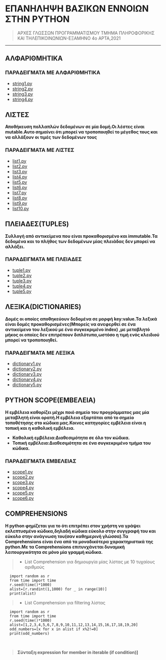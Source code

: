 # ΕΠΑΝΗΛΗΨΗ ΒΑΣΙΚΩΝ ΕΝΝΟΙΩΝ ΣΤΗΝ PYTHON

> ΑΡΧΕΣ ΓΛΩΣΣΩΝ ΠΡΟΓΡΑΜΜΑΤΙΣΜΟΥ
> ΤΜΗΜΑ ΠΛΗΡΟΦΟΡΙΚΗΣ ΚΑΙ ΤΗΛΕΠΙΚΟΙΝΩΝΙΩΝ-ΕΞΑΜΗΝΟ 4ο
> ΑΡΤΑ,2021

---

## ΑΛΦΑΡΙΘΜΗΤΙΚΑ

### ΠΑΡΑΔΕΙΓΜΑΤΑ ΜΕ ΑΛΦΑΡΙΘΜΗΤΙΚΑ
  
  * [string1.py](STRINGS/string1.py)
  * [string2.py](STRINGS/string2.py)
  * [string3.py](STRINGS/string3.py)
  * [string4.py](STRINGS/string4.py)

## ΛΙΣΤΕΣ

**Αποθήκευση πολλαπλών δεδομένων σε μία δομή.Οι λέστες είναι mutable.Αυτο σημαίνει ότι μπορεί να τροποποιηθεί το μέγεθος τους και να αλλάξουν οι τιμές των δεδομένων τους**

### ΠΑΡΑΔΕΙΓΜΑΤΑ ΜΕ ΛΙΣΤΕΣ

* [list1.py](LISTS/list1.py)
* [list2.py](LISTS/list2.py)
* [list3.py](LISTS/list3.py)
* [list4.py](LISTS/list4.py)
* [list5.py](LISTS/list5.py)
* [list6.py](LISTS/list6.py)
* [list7.py](LISTS/list7.py)
* [list8.py](LISTS/list8.py)
* [list9.py](LISTS/list9.py)
* [list10.py](LISTS/list10.py)

## ΠΛΕΙΑΔΕΣ(TUPLES)

**Συλλογή από αντικείμενα που είναι προκαθορισμένο και immutable.Τα δεδομένα και το πλήθος των δεδομένων μίας πλειάδας δεν μπορεί να αλλάξει.**

### ΠΑΡΑΔΕΙΓΜΑΤΑ ΜΕ ΠΛΕΙΑΔΕΣ
* [tuple1.py](TUPLES/tuple1.py)
* [tuple2.py](TUPLES/tuple2.py)
* [tuple3.py](TUPLES/tuple3.py)
* [tuple4.py](TUPLES/tuple4.py)
* [tuple5.py](TUPLES/tuple5.py)

## ΛΕΞΙΚΑ(DICTIONARIES)

**Δομές οι οποίες αποθηκεύουν δεδομένα σε μορφή key:value.Τα λεξικά είναι δομές προκαθορισμένες(Μπορείς να ανεφερθεί σε ένα αντικείμενο του λεξικού με ένα συγκεκριμένο index) ,με μεταβλητό μήκος οι οποίες δεν επιτρέπουν διπλότυπα,ωστόσο η τιμή ενός κλειδιού μπορεί να τροποποιηθεί.**

### ΠΑΡΑΔΕΙΓΜΑΤΑ ΜΕ ΛΕΞΙΚΑ

* [dictionary1.py](DICTIONARIES/dictionary1.py)
* [dictionary2.py](DICTIONARIES/dictionary2.py)
* [dictionary3.py](DICTIONARIES/dictionary3.py)
* [dictionary4.py](DICTIONARIES/dictionary4.py)
* [dictionary5.py](DICTIONARIES/dictionary5.py)

## PYTHON SCOPE(ΕΜΒΕΛΕΙΑ)

**Η εμβέλεια καθορίζει μέχρι ποιό σημείο του προγράμματος μας μία μεταβλητή είναι ορατή.Η εμβέλεια εξαρτάται από το σημείο τοποθέτησης στο κώδικα μας.Κοινες κατηγορίες εμβέλεια είναι η τοπική και η καθολική εμβέλεια.**
 
* **Καθολική εμβέλεια:Διαθεσιμότητα σε όλο τον κώδικα.**
* **Τοπική εμβέλεια:Διαθεσιμότητα σε ένα συγκεκριμένο τμήμα του κώδικα.**

### ΠΑΡΑΔΕΙΓΜΑΤΑ ΕΜΒΕΛΕΙΑΣ

* [scope1.py](SCOPE/scope1.py)
* [scope2.py](SCOPE/scope2.py)
* [scope3.py](SCOPE/scope3.py)
* [scope4.py](SCOPE/scope4.py)
* [scope5.py](SCOPE/scope5.py)
* [scope6.py](SCOPE/scope6.py)

## COMPREHENSIONS

**Η python φημίζεται για το ότι επιτρέπει στον χρήστη να γράψει εκλεπτυσμένο κώδικα,δηλαδή κώδικα εύκολο στην συγγραφή του και εύκολο στην ανάγνωση του(σαν καθημερινή γλώσσα).Τα Comprehensions είναι ένα  από τα μοναδικότερα χαρακτηριστικά της python.Με τα Comprehensions επιτυνχάνεται δυναμική λειτουργικότητα σε μόνο μία γραμμή κώδικα.**

  > * List Comprehension για δημιουργία μίας λίστας με 10 τυχαίους αριθμούς
  ```
    import random as r
    from time import time
    r.seed(time()*1000)
    alist=[r.randint(1,1000) for _ in range(10)]
    print(alist)
  ```
  
  > * List Comprehension για filtering λίστας

  ```
    import random as r
    from time import time
    r.seed(time()*1000)
    alist=[1,2,3,4,5,6,7,8,9,10,11,12,13,14,15,16,17,18,19,20]
    odd_numbers=[x for x in alist if x%2!=0]
    print(odd_numbers)
  ```


  <br>


  >**Σύνταξη:expression for member in iterable (if condition)]**

 






